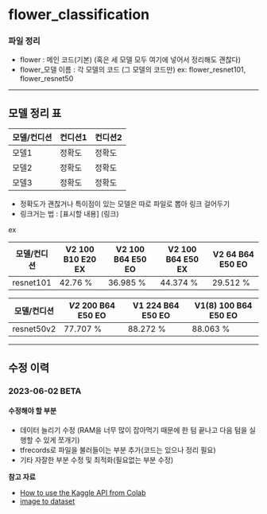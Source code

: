 # flower_classification
### 파일 정리

- flower : 메인 코드(기본) (혹은 세 모델 모두 여기에 넣어서 정리해도 괜찮다)
- flower_모델 이름 : 각 모델의 코드 (그 모델의 코드만) ex: flower_resnet101, flower_resnet50

---

## 모델 정리 표

|모델/컨디션|컨디션1|컨디션2|
|------|---|---|
|모델1|정확도|정확도|
|모델2|정확도|정확도|
|모델3|정확도|정확도|

- 정확도가 괜찮거나 특이점이 있는 모델은 따로 파일로 뽑아 링크 걸어두기
- 링크거는 법 : [표시할 내용] (링크)

ex

|모델/컨디션|V2 100 B10 E20 EX|V2 100 B64 E50 EO|V2 100 B64 E50 EX|V2 64 B64 E50 EO|
|------|---|---|---|---|
|resnet101|42.76 %|36.985 %|44.374 %|29.512 %|

|모델/컨디션|*V2* 200 B64 E50 EO|V1 224 B64 E50 EO|V1(8) 100 B64 E50 EO|
|------|---|---|---|
|resnet50v2|77.707 %|88.272 %|88.063 %|

---

## 수정 이력

### 2023-06-02 BETA

#### 수정해야 할 부분

- 데이터 늘리기 수정 (RAM을 너무 많이 잡아먹기 때문에 한 텀 끝나고 다음 텀을 실행할 수 있게 쪼개기)
- tfrecords로 파일을 불러들이는 부분 추가(코드는 있으나 정리 필요)
- 기타 자잘한 부분 수정 및 최적화(필요없는 부분 수정)


**참고 자료**

- [How to use the Kaggle API from Colab](https://colab.research.google.com/github/corrieann/kaggle/blob/master/kaggle_api_in_colab.ipynb)
- [image to dataset](https://github.com/letddo/flower_classification/blob/main/flower.ipynb)
